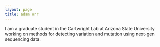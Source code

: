 ```yaml
---
layout: page
title: adam orr
---
```


I am a graduate student in the Cartwright Lab at Arizona State University working on methods for detecting variation and mutation using next-gen sequencing data.

